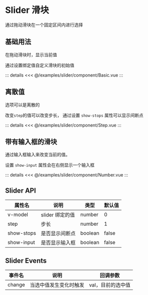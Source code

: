 <script setup>
import Basic from './component/Basic.vue'
import Step from './component/Step.vue'
import Disabled from './component/Disabled.vue'
import Number from './component/Number.vue'
</script>

# Slider 滑块

通过拖动滑块在一个固定区间内进行选择

## 基础用法

在拖动滑块时，显示当前值

通过设置绑定值自定义滑块的初始值
<Demo>
<Basic/>

::: details
<<< @/examples/slider/component/Basic.vue
:::
</Demo>

## 离散值

选项可以是离散的

改变`step`的值可以改变步长， 通过设置 `show-stops` 属性可以显示间断点
<Demo>
<Step/>

::: details
<<< @/examples/slider/component/Step.vue
:::
</Demo>

## 带有输入框的滑块

通过输入框输入来改变当前的值。

设置 `show-input` 属性会在右侧显示一个输入框
<Demo>
<Number/>

::: details
<<< @/examples/slider/component/Number.vue
:::
</Demo>

## Slider API

| 属性名     | 说明            | 类型    | 默认值 |
| ---------- | --------------- | ------- | ------ |
| v-model    | slider 绑定的值 | number  | 0      |
| step       | 步长            | number  | 1      |
| show-stops | 是否显示间断点  | boolean | false  |
| show-input | 是否显示输入框  | boolean | false  |

## Slider Events

| 事件名 | 说明                   | 回调参数          |
| ------ | ---------------------- | ----------------- |
| change | 当选中值发生变化时触发 | val，目前的选中值 |
